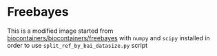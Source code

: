 # Freebayes

This is a modified image started from [biocontainers/biocontainers/freebayes](https://biocontainers.pro/tools/freebayes)
with `numpy` and `scipy` installed in order to use `split_ref_by_bai_datasize.py`
script
